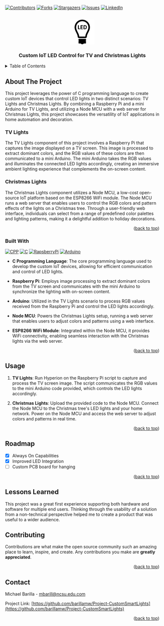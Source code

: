 <!-- Improved compatibility of back to top link: See: https://github.com/othneildrew/Best-README-Template/pull/73 -->
<a name="readme-top"></a>
<!--
*** Thanks for checking out the Best-README-Template. If you have a suggestion
*** that would make this better, please fork the repo and create a pull request
*** or simply open an issue with the tag "enhancement".
*** Don't forget to give the project a star!
*** Thanks again! Now go create something AMAZING! :D
-->



<!-- PROJECT SHIELDS -->
<!--
*** I'm using markdown "reference style" links for readability.
*** Reference links are enclosed in brackets [ ] instead of parentheses ( ).
*** See the bottom of this document for the declaration of the reference variables
*** for contributors-url, forks-url, etc. This is an optional, concise syntax you may use.
*** https://www.markdownguide.org/basic-syntax/#reference-style-links
-->
[![Contributors][contributors-shield]][contributors-url]
[![Forks][forks-shield]][forks-url]
[![Stargazers][stars-shield]][stars-url]
[![Issues][issues-shield]][issues-url]
[![LinkedIn][linkedin-shield]][linkedin-url]



<!-- PROJECT LOGO -->
<br />
<div align="center">
  <a href="https://github.com/barillamw/Project-CustomSmartLights">
    <img src="images/light.png" alt="Logo" width="80" height="80">
  </a>

<h3 align="center">Custom IoT LED Control for TV and Christmas Lights</h3>

  <p align="center">
    <!-- <br />
    <a href="https://github.com/barillamw/Project-CustomSmartLights"><strong>Explore the docs »</strong></a>
    <br />
    <br />
    <a href="https://github.com/barillamw/Project-CustomSmartLights">View Demo</a>
    ·
    <a href="https://github.com/barillamw/Project-CustomSmartLights/issues">Report Bug</a>
    ·
    <a href="https://github.com/barillamw/Project-CustomSmartLights/issues">Request Feature</a> -->
  </p>
</div>



<!-- TABLE OF CONTENTS -->
<details>
  <summary>Table of Contents</summary>
  <ol>
    <li>
      <a href="#about-the-project">About The Project</a>
      <ul>
        <li><a href="#built-with">Built With</a></li>
      </ul>
    </li>
    <li>
      <a href="#getting-started">Getting Started</a>
      <ul>
        <li><a href="#prerequisites">Prerequisites</a></li>
        <li><a href="#installation">Installation</a></li>
      </ul>
    </li>
    <li><a href="#usage">Usage</a></li>
    <li><a href="#roadmap">Roadmap</a></li>
    <li><a href="#contributing">Contributing</a></li>
    <li><a href="#license">License</a></li>
    <li><a href="#contact">Contact</a></li>
    <li><a href="#acknowledgments">Acknowledgments</a></li>
  </ol>
</details>



<!-- ABOUT THE PROJECT -->
## About The Project

<!-- [![Product Name Screen Shot][product-screenshot]](https://example.com)` -->

<p> This project leverages the power of C programming language to create custom IoT devices that control LED lights in two distinct scenarios: TV Lights and Christmas Lights. By combining a Raspberry Pi and a mini Arduino for TV Lights, and utilizing a Node MCU with a web server for Christmas Lights, this project showcases the versatility of IoT applications in home automation and decoration.</p>

### TV Lights
The TV Lights component of this project involves a Raspberry Pi that captures the image displayed on a TV screen. This image is processed to extract dominant colors, and the RGB values of these colors are then communicated to a mini Arduino. The mini Arduino takes the RGB values and illuminates the connected LED lights accordingly, creating an immersive ambient lighting experience that complements the on-screen content.

### Christmas Lights
The Christmas Lights component utilizes a Node MCU, a low-cost open-source IoT platform based on the ESP8266 WiFi module. The Node MCU runs a web server that enables users to control the RGB colors and pattern effects of the lights on a Christmas tree. Through a user-friendly web interface, individuals can select from a range of predefined color palettes and lighting patterns, making it a delightful addition to holiday decorations.

<p align="right">(<a href="#readme-top">back to top</a>)</p>



### Built With
[![CPP][CPP]][CPP-url]
[![C][C]][C-url]
[![RapsberryPi][RapsberryPi]][RaspberryPi-url]
[![Arduino][Arduino]][Arduino-url]

* **C Programming Language**: The core programming language used to develop the custom IoT devices, allowing for efficient communication and control of LED lights.

* **Raspberry Pi**: Employs image processing to extract dominant colors from the TV screen and communicates with the mini Arduino to synchronize the lighting with on-screen content.

* **Arduino**: Utilized in the TV Lights scenario to process RGB values received from the Raspberry Pi and control the LED lights accordingly.

* **Node MCU**: Powers the Christmas Lights setup, running a web server that enables users to adjust colors and patterns using a web interface.
* **ESP8266 WiFi Module**: Integrated within the Node MCU, it provides WiFi connectivity, enabling seamless interaction with the Christmas lights via the web server.


<p align="right">(<a href="#readme-top">back to top</a>)</p>


<!-- USAGE EXAMPLES -->
## Usage

1. **TV Lights**: Run Hyperion on the Raspberry Pi script to capture and process the TV screen image. The script communicates the RGB values to the mini Arduino code provided, which controls the LED lights accordingly.

2. **Christmas Lights**: Upload the provided code to the Node MCU. Connect the Node MCU to the Christmas tree's LED lights and your home network. Power on the Node MCU and access the web server to adjust colors and patterns in real time.

<p align="right">(<a href="#readme-top">back to top</a>)</p>



<!-- ROADMAP -->
## Roadmap

- [x] Always On Capabilities
- [x] Improved LED Integration
- [ ] Custom PCB board for hanging

<p align="right">(<a href="#readme-top">back to top</a>)</p>

<!-- LESSONS -->
## Lessons Learned
This project was a great first experience supporting both hardware and software for multiple end users. Thinking through the usability of a solution from a non-technical perspective helped me to create a product that was useful to a wider audience. 

<!-- CONTRIBUTING -->
## Contributing

Contributions are what make the open source community such an amazing place to learn, inspire, and create. Any contributions you make are **greatly appreciated**.

<p align="right">(<a href="#readme-top">back to top</a>)</p>

<!-- CONTACT -->
## Contact

Michael Barilla - mbarill@ncsu.edu.com

Project Link: [https://github.com/barillamw/Project-CustomSmartLights](https://github.com/barillamw/Project-CustomSmartLights)

<p align="right">(<a href="#readme-top">back to top</a>)</p>



<!-- MARKDOWN LINKS & IMAGES -->
<!-- https://www.markdownguide.org/basic-syntax/#reference-style-links -->
[contributors-shield]: https://img.shields.io/github/contributors/barillamw/Project-CustomSmartLights.svg?style=for-the-badge
[contributors-url]: https://github.com/barillamw/Project-CustomSmartLights/graphs/contributors
[forks-shield]: https://img.shields.io/github/forks/barillamw/Project-CustomSmartLights.svg?style=for-the-badge
[forks-url]: https://github.com/barillamw/Project-CustomSmartLights/network/members
[stars-shield]: https://img.shields.io/github/stars/barillamw/Project-CustomSmartLights.svg?style=for-the-badge
[stars-url]: https://github.com/barillamw/Project-CustomSmartLights/stargazers
[issues-shield]: https://img.shields.io/github/issues/barillamw/Project-CustomSmartLights.svg?style=for-the-badge
[issues-url]: https://github.com/barillamw/Project-CustomSmartLights/issues
[license-shield]: https://img.shields.io/github/license/barillamw/Project-CustomSmartLights.svg?style=for-the-badge
[license-url]: https://github.com/barillamw/Project-CustomSmartLights/blob/master/LICENSE.txt
[linkedin-shield]: https://img.shields.io/badge/-LinkedIn-black.svg?style=for-the-badge&logo=linkedin&colorB=555
[linkedin-url]: https://linkedin.com/in/michael-barilla
[product-screenshot]: images/screenshot.png
[Next.js]: https://img.shields.io/badge/next.js-000000?style=for-the-badge&logo=nextdotjs&logoColor=white
[Next-url]: https://nextjs.org/
[React.js]: https://img.shields.io/badge/React-20232A?style=for-the-badge&logo=react&logoColor=61DAFB
[React-url]: https://reactjs.org/
[Vue.js]: https://img.shields.io/badge/Vue.js-35495E?style=for-the-badge&logo=vuedotjs&logoColor=4FC08D
[Vue-url]: https://vuejs.org/
[Angular.io]: https://img.shields.io/badge/Angular-DD0031?style=for-the-badge&logo=angular&logoColor=white
[Angular-url]: https://angular.io/
[Svelte.dev]: https://img.shields.io/badge/Svelte-4A4A55?style=for-the-badge&logo=svelte&logoColor=FF3E00
[Svelte-url]: https://svelte.dev/
[Laravel.com]: https://img.shields.io/badge/Laravel-FF2D20?style=for-the-badge&logo=laravel&logoColor=white
[Laravel-url]: https://laravel.com
[Bootstrap.com]: https://img.shields.io/badge/Bootstrap-563D7C?style=for-the-badge&logo=bootstrap&logoColor=white
[Bootstrap-url]: https://getbootstrap.com
[JQuery.com]: https://img.shields.io/badge/jQuery-0769AD?style=for-the-badge&logo=jquery&logoColor=white
[JQuery-url]: https://jquery.com 
[C]: https://img.shields.io/badge/c-%2300599C.svg?style=for-the-badge&logo=c&logoColor=white
[C-url]: https://www.open-std.org/jtc1/sc22/wg14/
[Arduino]: https://img.shields.io/badge/-Arduino-00979D?style=for-the-badge&logo=Arduino&logoColor=white
[Arduino-url]: https://www.arduino.cc/
[RapsberryPi]: https://img.shields.io/badge/-RaspberryPi-C51A4A?style=for-the-badge&logo=Raspberry-Pi
[RaspberryPi-url]: https://www.raspberrypi.com/
[CPP]: https://img.shields.io/badge/c++-%2300599C.svg?style=for-the-badge&logo=c%2B%2B&logoColor=white
[CPP-url]: https://isocpp.org/